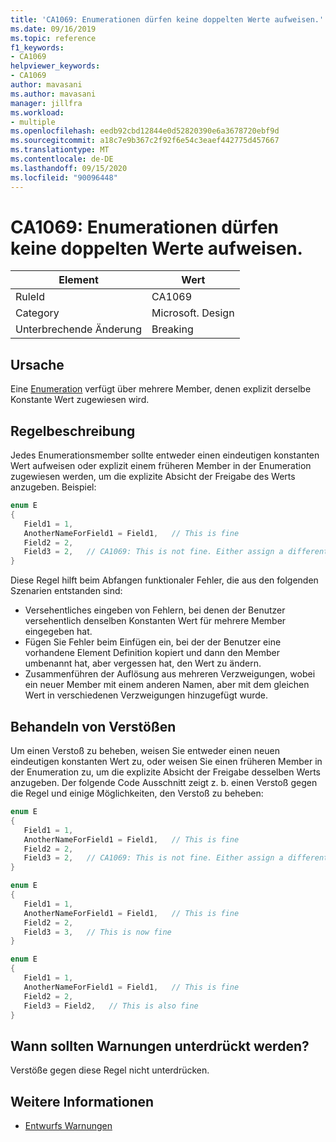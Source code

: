 ```yaml
---
title: 'CA1069: Enumerationen dürfen keine doppelten Werte aufweisen.'
ms.date: 09/16/2019
ms.topic: reference
f1_keywords:
- CA1069
helpviewer_keywords:
- CA1069
author: mavasani
ms.author: mavasani
manager: jillfra
ms.workload:
- multiple
ms.openlocfilehash: eedb92cbd12844e0d52820390e6a3678720ebf9d
ms.sourcegitcommit: a18c7e9b367c2f92f6e54c3eaef442775d457667
ms.translationtype: MT
ms.contentlocale: de-DE
ms.lasthandoff: 09/15/2020
ms.locfileid: "90096448"
---
```

# <a name="ca1069-enums-should-not-have-duplicate-values"></a>CA1069: Enumerationen dürfen keine doppelten Werte aufweisen.

|Element|Wert|
|-|-|
|RuleId|CA1069|
|Category|Microsoft. Design|
|Unterbrechende Änderung|Breaking|

## <a name="cause"></a>Ursache

Eine [Enumeration](/dotnet/csharp/language-reference/builtin-types/enum) verfügt über mehrere Member, denen explizit derselbe Konstante Wert zugewiesen wird.

## <a name="rule-description"></a>Regelbeschreibung

Jedes Enumerationsmember sollte entweder einen eindeutigen konstanten Wert aufweisen oder explizit einem früheren Member in der Enumeration zugewiesen werden, um die explizite Absicht der Freigabe des Werts anzugeben. Beispiel:

```csharp
enum E
{
   Field1 = 1,
   AnotherNameForField1 = Field1,   // This is fine
   Field2 = 2,
   Field3 = 2,   // CA1069: This is not fine. Either assign a different constant value or 'Field2' to indicate explicit intent of sharing value.
}
```

Diese Regel hilft beim Abfangen funktionaler Fehler, die aus den folgenden Szenarien entstanden sind:
- Versehentliches eingeben von Fehlern, bei denen der Benutzer versehentlich denselben Konstanten Wert für mehrere Member eingegeben hat.
- Fügen Sie Fehler beim Einfügen ein, bei der der Benutzer eine vorhandene Element Definition kopiert und dann den Member umbenannt hat, aber vergessen hat, den Wert zu ändern.
- Zusammenführen der Auflösung aus mehreren Verzweigungen, wobei ein neuer Member mit einem anderen Namen, aber mit dem gleichen Wert in verschiedenen Verzweigungen hinzugefügt wurde.

## <a name="how-to-fix-violations"></a>Behandeln von Verstößen

Um einen Verstoß zu beheben, weisen Sie entweder einen neuen eindeutigen konstanten Wert zu, oder weisen Sie einen früheren Member in der Enumeration zu, um die explizite Absicht der Freigabe desselben Werts anzugeben. Der folgende Code Ausschnitt zeigt z. b. einen Verstoß gegen die Regel und einige Möglichkeiten, den Verstoß zu beheben:

```csharp
enum E
{
   Field1 = 1,
   AnotherNameForField1 = Field1,   // This is fine
   Field2 = 2,
   Field3 = 2,   // CA1069: This is not fine. Either assign a different constant value or 'Field2' to indicate explicit intent of sharing value.
}
```

```csharp
enum E
{
   Field1 = 1,
   AnotherNameForField1 = Field1,   // This is fine
   Field2 = 2,
   Field3 = 3,   // This is now fine
}
```

```csharp
enum E
{
   Field1 = 1,
   AnotherNameForField1 = Field1,   // This is fine
   Field2 = 2,
   Field3 = Field2,   // This is also fine
}
```

## <a name="when-to-suppress-warnings"></a>Wann sollten Warnungen unterdrückt werden?

Verstöße gegen diese Regel nicht unterdrücken.

## <a name="see-also"></a>Weitere Informationen

- [Entwurfs Warnungen](design-warnings.md)
